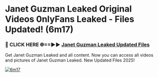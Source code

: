 # Janet Guzman Leaked Original Videos 0nlyFans Leaked - Files Updated! (6m17)

<h3>🔴 CLICK HERE 🌐==►► <a href="https://tinyurl.com/ehrbuxhb" rel="nofollow">Janet Guzman Leaked Updated Files</a></h3>

Get Janet Guzman Leaked and all content. Now you can access all videos and pictures of Janet Guzman Leaked. New Updated Files 2025!

[![6m17](https://i.imgur.com/lVYEuWS.gif)](https://tinyurl.com/ehrbuxhb)
